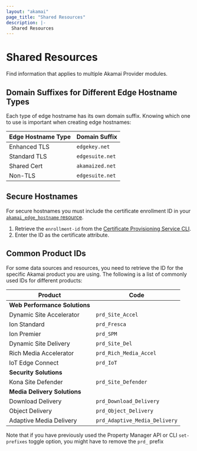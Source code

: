 ```yaml
---
layout: "akamai"
page_title: "Shared Resources"
description: |-
  Shared Resources
---
```


# Shared Resources

Find information that applies to multiple Akamai Provider modules.

## Domain Suffixes for Different Edge Hostname Types

Each type of edge hostname has its own domain suffix. Knowing which one to use is important when creating edge hostnames:

| Edge Hostname Type | Domain Suffix |
|--------------------|---------------|
| Enhanced TLS       | `edgekey.net` |
| Standard TLS       | `edgesuite.net` |
| Shared Cert        | `akamaized.net` |
| Non-TLS            | `edgesuite.net` |

## Secure Hostnames

For secure hostnames you must include the certificate enrollment ID in your [`akamai_edge_hostname` resource](../resources/property_edge_hostname.md).

1. Retrieve the `enrollment-id` from the [Certificate Provisioning Service CLI](https://github.com/akamai/cli-cps). 
2. Enter the ID as the certificate attribute. 

## Common Product IDs

For some data sources and resources, you need to retrieve the ID for the specific Akamai product you are using. The following is a list of commonly used IDs for different products:

| Product | Code |
|---|---|
| **Web Performance Solutions**                   |
| Dynamic Site Accelerator | `prd_Site_Accel` |
| Ion Standard             | `prd_Fresca`     |
| Ion Premier          | `prd_SPM`        |
| Dynamic Site Delivery | `prd_Site_Del` |
| Rich Media Accelerator   | `prd_Rich_Media_Accel` |
| IoT Edge Connect | `prd_IoT` |
| **Security Solutions**          |         |
| Kona Site Defender | `prd_Site_Defender` |
| **Media Delivery Solutions**          |         |
| Download Delivery | `prd_Download_Delivery` |
| Object Delivery | `prd_Object_Delivery` |
| Adaptive Media Delivery | `prd_Adaptive_Media_Delivery` |

Note that if you have previously used the Property Manager API or CLI `set-prefixes` toggle option, you might have to remove the `prd_` prefix
